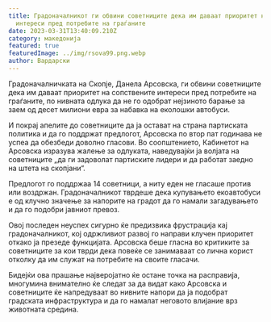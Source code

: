 ```yaml
---
title: Градоначалникот ги обвини советниците дека им даваат приоритет на личните
  интереси пред потребите на граѓаните
date: 2023-03-31T13:40:09.210Z
category: македонија
featured: true
featuredImage: ../img/rsova99.png.webp
author: Вардарски
---
```


Градоначалничката на Скопје, Данела Арсовска, ги обвини советниците дека им даваат приоритет на сопствените интереси пред потребите на граѓаните, по нивната одлука да не го одобрат нејзиното барање за заем од десет милиони евра за набавка на еколошки автобуси.

И покрај апелите до советниците да ја остават на страна партиската политика и да го поддржат предлогот, Арсовска по втор пат годинава не успеа да обезбеди доволно гласови. Во соопштението, Кабинетот на Арсовска изразува жалење за одлуката, наведувајќи ја волјата на советниците „да ги задоволат партиските лидери и да работат заедно на штета на скопјани“.

Предлогот го поддржаа 14 советници, а ниту еден не гласаше против или воздржан. Градоначалникот тврдеше дека купувањето екоавтобуси е од клучно значење за напорите на градот да го намали загадувањето и да го подобри јавниот превоз.

Овој последен неуспех сигурно ќе предизвика фрустрација кај градоначалникот, кој одржливиот развој го направи клучен приоритет откако ја презеде функцијата. Арсовска беше гласна во критиките за советниците за кои тврди дека повеќе се занимаваат со лична корист отколку да им служат на потребите на своите гласачи.

Бидејќи ова прашање најверојатно ќе остане точка на расправија, многумина внимателно ќе следат за да видат како Арсовска и советниците ќе напредуваат во нивните напори да ја подобрат градската инфраструктура и да го намалат неговото влијание врз животната средина.
